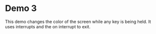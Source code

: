 # Demo 3

This demo changes the color of the screen while any key is being held. It uses interrupts and the on interrupt to exit.
